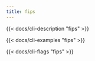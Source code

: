 ```yaml
---
title: fips
---
```


{{< docs/cli-description "fips" >}}

{{< docs/cli-examples "fips" >}}

{{< docs/cli-flags "fips" >}}
